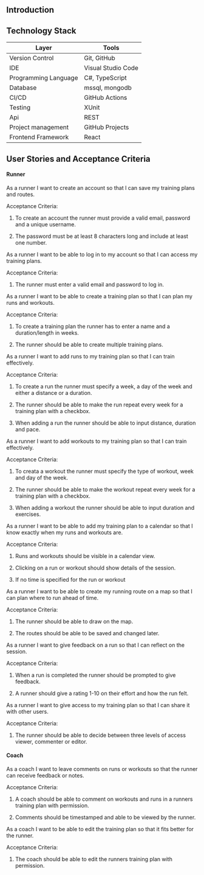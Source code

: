 ## Introduction

## Technology Stack

| Layer | Tools |
| -------- | ------- |
| Version Control | Git, GitHub |
| IDE | Visual Studio Code |
| Programming Language | C#, TypeScript |
| Database | mssql, mongodb |
| CI/CD | GitHub Actions |
| Testing | XUnit |
| Api | REST |
| Project management | GitHub Projects |
| Frontend Framework | React |

## User Stories and Acceptance Criteria

#### Runner

As a runner I want to create an account so that I can save my training plans and routes.

Acceptance Criteria:

1. To create an account the runner must provide a valid email, password and a unique username.

2. The password must be at least 8 characters long and include at least one number.

As a runner I want to be able to log in to my account so that I can access my training plans.

Acceptance Criteria:

1. The runner must enter a valid email and password to log in.

As a runner I want to be able to create a training plan so that I can plan my runs and workouts.

Acceptance Criteria:

1. To create a training plan the runner has to enter a name and a duration/length in weeks.

2. The runner should be able to create multiple training plans.

As a runner I want to add runs to my training plan so that I can train effectively.

Acceptance Criteria:

1. To create a run the runner must specify a week, a day of the week and either a distance or a duration.

2. The runner should be able to make the run repeat every week for a training plan with a checkbox.

3. When adding a run the runner should be able to input distance, duration and pace.

As a runner I want to add workouts to my training plan so that I can train effectively.

Acceptance Criteria:

1. To creata a workout the runner must specify the type of workout, week and day of the week.

2. The runner should be able to make the workout repeat every week for a training plan with a checkbox.

3. When adding a workout the runner should be able to input duration and exercises.

As a runner I want to be able to add my training plan to a calendar so that I know exactly when my runs and workouts are.

Acceptance Criteria:

1. Runs and workouts should be visible in a calendar view.

2. Clicking on a run or workout should show details of the session.

3. If no time is specified for the run or workout

As a runner I want to be able to create my running route on a map so that I can plan where to run ahead of time.

Acceptance Criteria:

1. The runner should be able to draw on the map.

2. The routes should be able to be saved and changed later.

As a runner I want to give feedback on a run so that I can reflect on the session.

Acceptance Criteria:

1. When a run is completed the runner should be prompted to give feedback.

2. A runner should give a rating 1-10 on their effort and how the run felt.

As a runner I want to give access to my training plan so that I can share it with other users.

Acceptance Criteria:

1. The runner should be able to decide between three levels of access viewer, commenter or editor.

#### Coach

As a coach I want to leave comments on runs or workouts so that the runner can receive feedback or notes.

Acceptance Criteria:

1. A coach should be able to comment on workouts and runs in a runners training plan with permission.

2. Comments should be timestamped and able to be viewed by the runner.

As a coach I want to be able to edit the training plan so that it fits better for the runner.

Acceptance Criteria:

1. The coach should be able to edit the runners training plan with permission.